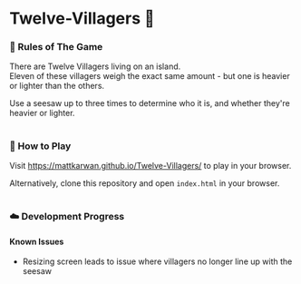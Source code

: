 # Twelve-Villagers 🌴

### :pineapple: Rules of The Game

There are Twelve Villagers living on an island.<br>
Eleven of these villagers weigh the exact same amount - but one is heavier or lighter than the others.

Use a seesaw up to three times to determine who it is, and whether they're heavier or lighter.

#

### :tropical_fish: How to Play

Visit https://mattkarwan.github.io/Twelve-Villagers/ to play in your browser.

Alternatively, clone this repository and open `index.html` in your browser.


#
### :cloud: Development Progress

#### Known Issues
- Resizing screen leads to issue where villagers no longer line up with the seesaw
